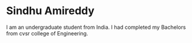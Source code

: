 # Sindhu Amireddy

I am an undergraduate student from India. I had completed my Bachelors from cvsr college of Engineering.